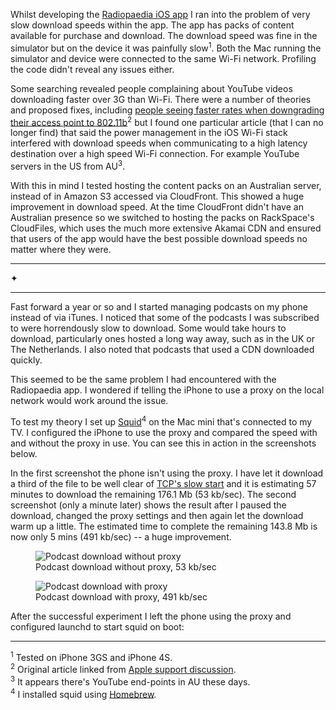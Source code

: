 Whilst developing the [Radiopaedia iOS app][radiopaedia-app] I ran
into the problem of very slow download speeds within the app. The app
has packs of content available for purchase and download. The download
speed was fine in the simulator but on the device it was painfully
slow<sup>1</sup>. Both the Mac running the simulator and device were
connected to the same Wi-Fi network. Profiling the code didn't reveal
any issues either.

[radiopaedia-app]: http://radiopaedia.org/articles/radiopaedia-ios-radiology-app

Some searching revealed people complaining about YouTube videos
downloading faster over 3G than Wi-Fi. There were a number of theories
and proposed fixes, including [people seeing faster rates when
downgrading their access point to 802.11b][80211b]<sup>2</sup> but I
found one particular article (that I can no longer find) that said the
power management in the iOS Wi-Fi stack interfered with download speeds
when communicating to a high latency destination over a high speed Wi-Fi
connection. For example YouTube servers in the US from AU<sup>3</sup>.

[80211b]: http://web.archive.org/web/20120511020134/http://qelix.com/blog/2008/08/31/get-better-wifi-speeds-on-iphone-3g

With this in mind I tested hosting the content packs on an Australian
server, instead of in Amazon S3 accessed via CloudFront. This showed a huge
improvement in download speed. At the time CloudFront didn't
have an Australian presence so we switched to hosting the packs on
RackSpace's CloudFiles, which uses the much more extensive Akamai CDN
and ensured that users of the app would have the best possible download
speeds no matter where they were.

<div class="seperator"><hr class="left">✦<hr class="right"></div>

Fast forward a year or so and I started managing podcasts on my phone
instead of via iTunes. I noticed that some of the podcasts I was
subscribed to were horrendously slow to download. Some would take hours
to download, particularly ones hosted a long way away, such as in the
UK or The Netherlands. I also noted that podcasts that used a CDN
downloaded quickly.

This seemed to be the same problem I had encountered with the Radiopaedia app.
I wondered if telling the iPhone to use a proxy on the local
network would work around the issue.

To test my theory I set up [Squid][squid]<sup>4</sup> on the Mac mini
that's connected to my TV. I configured the iPhone to use the proxy and
compared the speed with and without the proxy in use. You can see this
in action in the screenshots below.

[squid]: http://www.squid-cache.org/

In the first screenshot the phone isn't using the proxy. I have let
it download a third of the file to be well clear of [TCP's slow
start][slow-start] and it is estimating 57 minutes to download the
remaining 176.1 Mb (53 kb/sec). The second screenshot (only a minute
later) shows the result after I paused the download, changed the proxy
settings and then again let the download warm up a little. The estimated
time to complete the remaining 143.8 Mb is now only 5 mins (491 kb/sec)
-- a huge improvement.

[slow-start]: https://en.wikipedia.org/wiki/Slow-start

<figure class="screenshot">
  <img src="/images/2013/01/podcast-download-without-proxy.png" alt="Podcast download without proxy" />
  <figcaption>Podcast download without proxy, 53 kb/sec</figcaption>
</figure>

<figure class="screenshot">
  <img src="/images/2013/01/podcast-download-with-proxy.png" alt="Podcast download with proxy" />
  <figcaption>Podcast download with proxy, 491 kb/sec</figcaption>
</figure>

After the successful experiment I left the phone using the proxy and configured
launchd to start squid on boot:

<script src="https://gist.github.com/4521952.js"></script>

----

<sup>1</sup> Tested on iPhone 3GS and iPhone 4S.  
<sup>2</sup> Original article linked from [Apple support discussion](https://discussions.apple.com/message/9564410#9564410).  
<sup>3</sup> It appears there's YouTube end-points in AU these days.  
<sup>4</sup> I installed squid using [Homebrew](http://mxcl.github.com/homebrew/).
